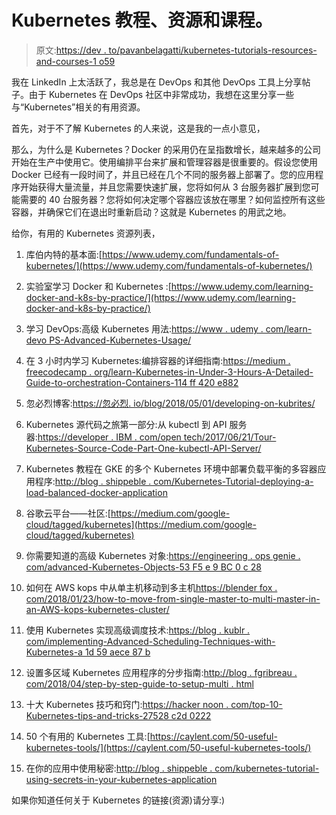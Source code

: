 # Kubernetes 教程、资源和课程。

> 原文:[https://dev . to/pavanbelagatti/kubernetes-tutorials-resources-and-courses-1 o59](https://dev.to/pavanbelagatti/kubernetes-tutorials-resources-and-courses-1o59)

我在 LinkedIn 上太活跃了，我总是在 DevOps 和其他 DevOps 工具上分享帖子。由于 Kubernetes 在 DevOps 社区中非常成功，我想在这里分享一些与“Kubernetes”相关的有用资源。

首先，对于不了解 Kubernetes 的人来说，这是我的一点小意见，

那么，为什么是 Kubernetes？Docker 的采用仍在呈指数增长，越来越多的公司开始在生产中使用它。使用编排平台来扩展和管理容器是很重要的。假设您使用 Docker 已经有一段时间了，并且已经在几个不同的服务器上部署了。您的应用程序开始获得大量流量，并且您需要快速扩展，您将如何从 3 台服务器扩展到您可能需要的 40 台服务器？您将如何决定哪个容器应该放在哪里？如何监控所有这些容器，并确保它们在退出时重新启动？这就是 Kubernetes 的用武之地。

给你，有用的 Kubernetes 资源列表，

1.  库伯内特的基本面:[https://www.udemy.com/fundamentals-of-kubernetes/](https://www.udemy.com/fundamentals-of-kubernetes/)

2.  实验室学习 Docker 和 Kubernetes
    :[https://www.udemy.com/learning-docker-and-k8s-by-practice/](https://www.udemy.com/learning-docker-and-k8s-by-practice/)

3.  学习 DevOps:高级 Kubernetes 用法:[https://www . udemy . com/learn-devo PS-Advanced-Kubernetes-Usage/](https://www.udemy.com/learn-devops-advanced-kubernetes-usage/)

4.  在 3 小时内学习 Kubernetes:编排容器的详细指南:[https://medium . freecodecamp . org/learn-Kubernetes-in-Under-3-Hours-A-Detailed-Guide-to-orchestration-Containers-114 ff 420 e882](https://medium.freecodecamp.org/learn-kubernetes-in-under-3-hours-a-detailed-guide-to-orchestrating-containers-114ff420e882)

5.  忽必烈博客:[https://忽必烈. io/blog/2018/05/01/developing-on-kubrites/](https://kubernetes.io/blog/2018/05/01/developing-on-kubernetes/)

6.  Kubernetes 源代码之旅第一部分:从 kubectl 到 API 服务器:[https://developer . IBM . com/open tech/2017/06/21/Tour-Kubernetes-Source-Code-Part-One-kubectl-API-Server/](https://developer.ibm.com/opentech/2017/06/21/tour-kubernetes-source-code-part-one-kubectl-api-server/)

7.  Kubernetes 教程在 GKE 的多个 Kubernetes 环境中部署负载平衡的多容器应用程序:[http://blog . shippeble . com/Kubernetes-Tutorial-deploying-a-load-balanced-docker-application](http://blog.shippable.com/kubernetes-tutorial-deploying-a-load-balanced-docker-application)

8.  谷歌云平台——社区:[https://medium.com/google-cloud/tagged/kubernetes](https://medium.com/google-cloud/tagged/kubernetes)

9.  你需要知道的高级 Kubernetes 对象:[https://engineering . ops genie . com/advanced-Kubernetes-Objects-53 F5 e 9 BC 0 c 28](https://engineering.opsgenie.com/advanced-kubernetes-objects-53f5e9bc0c28)

10.  如何在 AWS kops 中从单主机移动到多主机[https://blender fox . com/2018/01/23/how-to-move-from-single-master-to-multi-master-in-an-AWS-kops-kubernetes-cluster/](https://blenderfox.com/2018/01/23/how-to-move-from-single-master-to-multi-master-in-an-aws-kops-kubernetes-cluster/)

11.  使用 Kubernetes 实现高级调度技术:[https://blog . kublr . com/implementing-Advanced-Scheduling-Techniques-with-Kubernetes-a 1d 59 aece 87 b](https://blog.kublr.com/implementing-advanced-scheduling-techniques-with-kubernetes-a1d59aece87b)

12.  设置多区域 Kubernetes 应用程序的分步指南:[http://blog . fgribreau . com/2018/04/step-by-step-guide-to-setup-multi . html](http://blog.fgribreau.com/2018/04/step-by-step-guide-to-setup-multi.html)

13.  十大 Kubernetes 技巧和窍门:[https://hacker noon . com/top-10-Kubernetes-tips-and-tricks-27528 c2d 0222](https://hackernoon.com/top-10-kubernetes-tips-and-tricks-27528c2d0222)

14.  50 个有用的 Kubernetes 工具:[https://caylent.com/50-useful-kubernetes-tools/](https://caylent.com/50-useful-kubernetes-tools/)

15.  在你的应用中使用秘密:[http://blog . shippeble . com/kubernetes-tutorial-using-secrets-in-your-kubernetes-application](http://blog.shippable.com/kubernetes-tutorial-using-secretes-in-your-kubernetes-application)

如果你知道任何关于 Kubernetes 的链接(资源)请分享:)
